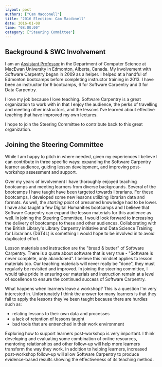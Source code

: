 ```yaml
---
layout: post
authors: ["Cam Macdonell"]
title: "2016 Election: Cam Macdonell"
date: 2016-01-08
time: "08:00:00"
category: ["Steering Committee"]
---
```



Background & SWC Involvement
----------

I am an [Assistant Professor](http://academic.macewan.ca/macdonellc4/) in the Department of Computer Science at MacEwan
University in Edmonton, Alberta, Canada.  My involvement with Software
Carpentry began in 2009 as a helper.  I helped
at a handful of Edmonton bootcamps before completing instructor training in 2013.  I have been an instructor for 9 bootcamps, 6 for Software Carpentry
and 3 for Data Carpentry.

I love my job because I love teaching.  Software Carpentry is a great
organization to work with in that I enjoy the audience, the perks of travelling and
meeting other instructors, and the lessons I've learned about effective
teaching that have improved my own lectures.

I hope to join the Steering Committee to contribute back to this great organization.

Joining the Steering Committee
------------------------------

While I am happy to pitch in where needed, given my experiences I believe I
can contribute in three specific ways: expanding the Software Carpentry learner audience,
guiding lesson development, and improving post-workshop assessment and support.

Over my years of involvement I have thoroughly enjoyed teaching bootcamps and
meeting learners from diverse backgrounds.
Several of the bootcamps I have
taught have been targeted towards librarians.  For these bootcamps, I developed
some new lessons utilizing librarian data and formats.  As well, the *starting
point* of presumed knowledge had to be lower.  I have also taught a few
Digital Humanities bootcamps and I believe that
Software Carpentry can expand the lesson materials for this audience as well.
In joining the Steering Committee, I would look forward to increasing the
delivery of bootcamps to these and other audiences.  Collaborating with the
British Library's Library Carpentry initiative and Data Science Training for
Librarians (DST4L) is something I would hope to be involved in to avoid
duplicated effort.

Lesson materials and instruction are the "bread & butter" of Software Carpentry.
There is a quote about software that is very true -
"Software is never complete, only abandoned".
I believe this mindset applies to lesson materials too.
Our teaching materials will never really be "done", they must regularly be revisited
and improved.  In joining the steering committee, I would take pride in ensuring our materials
and instruction remain at a level of excellence to ensure the continued success of
Software Carpentry.

What happens when learners leave a workshop?  This is a question I'm very interested in.
Unfortunately I think the answer for many learners is that they fail to apply the lessons
they've been taught because there are hurdles such as:

- relating lessons to their own data and processes
- a lack of retention of lessons taught
- bad tools that are entrenched in their work environment

Exploring how to support learners post-workshop is very important.
I think developing and evaluating some combination of online resources, mentoring
relationships and other follow-up will help more learners transform the way they work.
In addition to helping learners, increased post-workshop follow-up will
allow Software Carpentry to produce evidence-based results showing
the effectiveness of its teaching method.
